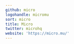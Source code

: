 ```yaml
---
github: micro
logohandle: micromu
sort: micro
title: Micro
twitter: microhq
website: 'https://micro.mu/'
---
```

